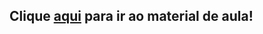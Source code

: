 ## Clique <a href="https://sites.google.com/site/proflincolnmachado/sistemas-digitais/material?authuser=0">aqui</a> para ir ao material de aula!


